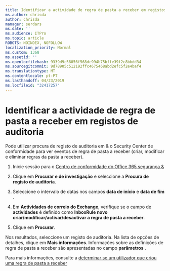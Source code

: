 ```yaml
---
title: Identificar a actividade de regra de pasta a receber em registos de auditoria
ms.author: chrisda
author: chrisda
manager: serdars
ms.date: ''
ms.audience: ITPro
ms.topic: article
ROBOTS: NOINDEX, NOFOLLOW
localization_priority: Normal
ms.custom: 1368
ms.assetid: ''
ms.openlocfilehash: 9339d9c58056f568dc994b75bffe39f2c8bbdd34
ms.sourcegitcommit: 9d78905c512192ffc4675468abd2efc5f2e4baf4
ms.translationtype: MT
ms.contentlocale: pt-PT
ms.lasthandoff: 04/23/2019
ms.locfileid: "32417257"
---
```

# <a name="identify-inbox-rule-activity-in-audit-logs"></a>Identificar a actividade de regra de pasta a receber em registos de auditoria

Pode utilizar procura de registo de auditoria em & o Security Center de conformidade para ver eventos de regra de pasta a receber (criar, modificar e eliminar regras da pasta a receber).

1. Inicie sessão para o [Centro de conformidade do Office 365 segurança &](https://protection.office.com/)

2. Clique em **Procurar e de investigação** e seleccione a **Procura de registo de auditoria**.

3. Seleccione o intervalo de datas nos campos **data de início** e **data de fim** .

4. Em **Actividades de correio do Exchange**, verifique se o campo de **actividades** é definido como **InboxRule novo criar/modificar/activar/desactivar a regra de pasta a receber**.

5. Clique em **Procurar**.

Nos resultados, seleccione um registo de auditoria. Na lista de opções de detalhes, clique em **Mais informações**. Informações sobre as definições de regra de pasta a receber são apresentadas no campo **parâmetros** .

Para mais informações, consulte a [determinar se um utilizador que criou uma regra de pasta a receber](https://docs.microsoft.com//office365/securitycompliance/auditing-troubleshooting-scenarios#determining-if-a-user-created-an-inbox-rule)
